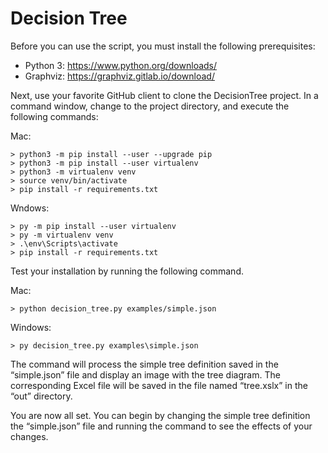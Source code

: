 # Decision Tree

Before you can use the script, you must install the following prerequisites: 

- Python 3: https://www.python.org/downloads/
- Graphviz: https://graphviz.gitlab.io/download/

Next, use your favorite GitHub client to clone the DecisionTree project. 
In a command window, change to the project directory, and execute the following commands:

Mac: 
```
> python3 -m pip install --user --upgrade pip
> python3 -m pip install --user virtualenv
> python3 -m virtualenv venv
> source venv/bin/activate
> pip install -r requirements.txt
```

Wndows: 
```
> py -m pip install --user virtualenv
> py -m virtualenv venv
> .\env\Scripts\activate
> pip install -r requirements.txt
```

Test your installation by running the following command.

Mac: 
```
> python decision_tree.py examples/simple.json
```

Windows: 
```
> py decision_tree.py examples\simple.json 
```

The command will process the simple tree definition saved in the 
“simple.json” file and display an image with the tree diagram. The 
corresponding Excel file will be saved in the file named “tree.xslx” 
in the “out” directory. 

You are now all set. You can begin by changing the simple tree 
definition the “simple.json” file and running the command to see the 
effects of your changes. 